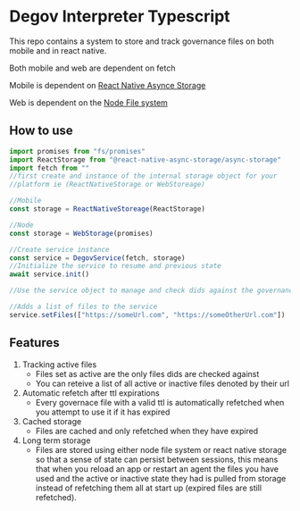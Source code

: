 # Degov Interpreter Typescript

This repo contains a system to store and track governance files on both mobile and in react native. 

Both mobile and web are dependent on fetch

Mobile is dependent on [React Native Asynce Storage](https://www.npmjs.com/package/@react-native-async-storage/async-storage)

Web is dependent on the [Node File system](https://nodejs.org/api/fs.html)

## How to use

```Typescript
import promises from "fs/promises"
import ReactStorage from "@react-native-async-storage/async-storage"
import fetch from ""
//first create and instance of the internal storage object for your 
//platform ie (ReactNativeStorage or WebStoreage)

//Mobile
const storage = ReactNativeStoreage(ReactStorage)

//Node
const storage = WebStorage(promises)

//Create service instance
const service = DegovService(fetch, storage)
//Initialize the service to resume and previous state
await service.init()

//Use the service object to manage and check dids against the governance files

//Adds a list of files to the service
service.setFiles(["https://someUrl.com", "https://someOtherUrl.com"])
```
   
## Features 

1. Tracking active files
    * Files set as active are the only files dids are checked against
    * You can reteive a list of all active or inactive files denoted by their url
2. Automatic refetch after ttl expirations
    * Every governace file with a valid ttl is automatically refetched when you attempt to use it if it has expired
3. Cached storage
    * Files are cached and only refetched when they have expired
4. Long term storage
    * Files are stored using either node file system or react native storage so that a sense of state can persist between sessions, this means that when you reload an app or restart an agent the files you have used and the active or inactive state they had is pulled from storage instead of refetching them all at start up (expired files are still refetched).  
